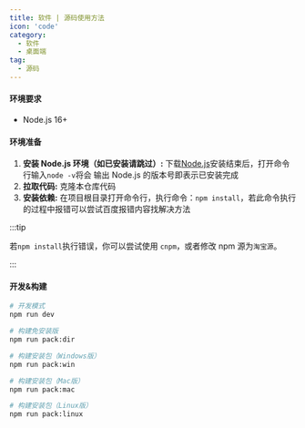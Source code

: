 ```yaml
---
title: 软件 | 源码使用方法
icon: 'code'
category:
  - 软件
  - 桌面端
tag:
  - 源码
---
```


#### 环境要求

- Node.js 16+

#### 环境准备

1. **安装 Node.js 环境（如已安装请跳过）:** 下载[Node.js](https://nodejs.org/en/)安装结束后，打开命令行输入`node -v`将会
   输出 Node.js 的版本号即表示已安装完成
2. **拉取代码:** 克隆本仓库代码
3. **安装依赖:** 在项目根目录打开命令行，执行命令：`npm install`，若此命令执行的过程中报错可以尝试百度报错内容找解决方法

:::tip

若`npm install`执行错误，你可以尝试使用 `cnpm`，或者修改 npm 源为`淘宝源`。

:::

#### 开发&构建

```bash
# 开发模式
npm run dev

# 构建免安装版
npm run pack:dir

# 构建安装包（Windows版）
npm run pack:win

# 构建安装包（Mac版）
npm run pack:mac

# 构建安装包（Linux版）
npm run pack:linux

```
